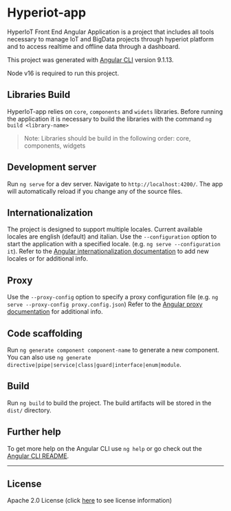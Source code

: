 # Hyperiot-app

HyperIoT Front End Angular Application is a project that includes all tools necessary to manage IoT and BigData projects through hyperiot platform and to access realtime and offline data through a dashboard.

This project was generated with [Angular CLI](https://github.com/angular/angular-cli) version 9.1.13.

Node v16 is required to run this project.

## Libraries Build

HyperIoT-app relies on `core`, `components` and `widets` libraries. Before running the application it is necessary to build the libraries with the command `ng build <library-name>`
> Note: Libraries should be build in the following order: core, components, widgets

## Development server

Run `ng serve` for a dev server. Navigate to `http://localhost:4200/`. The app will automatically reload if you change any of the source files.

## Internationalization

The project is designed to support multiple locales. Current available locales are english (default) and italian.
Use the `--configuration` option to start the application with a specified locale. (e.g. `ng serve --configuration it`).
Refer to the [Angular internationalization documentation](https://angular.io/guide/i18n-overview) to add new locales or for additional info.

## Proxy

Use the `--proxy-config` option to specify a proxy configuration file (e.g. `ng serve --proxy-config proxy.config.json`)
Refer to the [Angular proxy documentation](https://angular.io/guide/build#proxying-to-a-backend-server) for additional info.

## Code scaffolding

Run `ng generate component component-name` to generate a new component. You can also use `ng generate directive|pipe|service|class|guard|interface|enum|module`.

## Build

Run `ng build` to build the project. The build artifacts will be stored in the `dist/` directory.

## Further help

To get more help on the Angular CLI use `ng help` or go check out the [Angular CLI README](https://github.com/angular/angular-cli/blob/master/README.md).

---

## License

Apache 2.0 License (click [here](./License.MD) to see license information)
